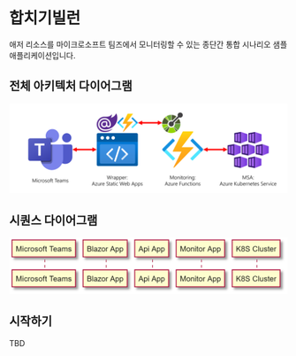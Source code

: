 # 합치기빌런 #

애저 리소스를 마이크로소프트 팀즈에서 모니터링할 수 있는 종단간 통합 시나리오 샘플 애플리케이션입니다.


## 전체 아키텍처 다이어그램 ##

![전체 아키텍처 다이어그램](./assets/architecture.png)


## 시퀀스 다이어그램 ##

![시퀀스 다이어그램](./out/assets/workflow/workflow.png)


## 시작하기 ##

TBD
